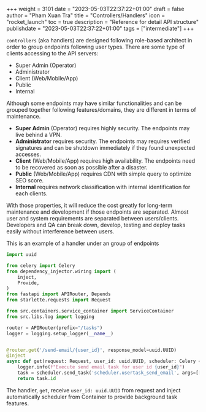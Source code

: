 +++
weight = 3101
date = "2023-05-03T22:37:22+01:00"
draft = false
author = "Pham Xuan Tra"
title = "Controllers/Handlers"
icon = "rocket_launch"
toc = true
description = "Reference for detail API structure"
publishdate = "2023-05-03T22:37:22+01:00"
tags = ["intermediate"]
+++

`controllers` (aka handlers) are designed following role-based architect in order to group endpoints following user types. There are some type of clients accessing to the API servers:
- Super Admin (Operator)
- Administrator
- Client (Web/Mobile/App)
- Public
- Internal

Although some endpoints may have similar functionalities and can be grouped together following features/domains, they are different in terms of maintenance.
- **Super Admin** (Operator) requires highly security. The endpoints may live behind a VPN.
- **Administrator** requires security. The endpoints may requires verified signatures and can be shutdown immediately if they found unexpected accesses.
- **Client** (Web/Mobile/App) requires high availability. The endpoints need to be recovered as soon as possible after a disaster.
- **Public** (Web/Mobile/App) requires CDN with simple query to optimize SEO score.
- **Internal** requires network classification with internal identification for each clients.

With those properties, it will reduce the cost greatly for long-term maintenance and development if those endpoints are separated. Almost user and system requirements are separated between users/clients. Developers and QA can break down, develop, testing and deploy tasks easily without interference between users.

This is an example of a handler under an group of endpoints
```python
import uuid

from celery import Celery
from dependency_injector.wiring import (
    inject,
    Provide,
)
from fastapi import APIRouter, Depends
from starlette.requests import Request

from src.containers.service_container import ServiceContainer
from src.libs.log import logging

router = APIRouter(prefix="/tasks")
logger = logging.setup_logger(__name__)


@router.get('/send-email/{user_id}', response_model=uuid.UUID)
@inject
async def get(request: Request, user_id: uuid.UUID, scheduler: Celery = Depends(Provide[ServiceContainer.scheduler])):
    logger.info(f"Execute send email task for user id {user_id}")
    task = scheduler.send_task('scheduler.usertask_send_email', args=[[user_id]])
    return task.id
```
The handler, `get`, receive `user_id: uuid.UUID` from request and inject automatically scheduler from Container to provide background task features.